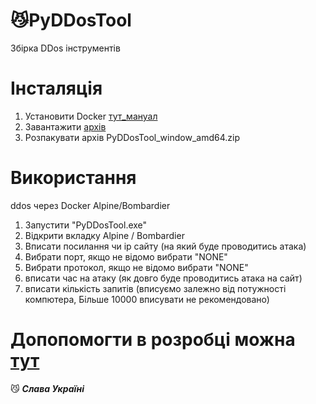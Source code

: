 # 😼PyDDosTool
Збірка DDos інструментів

# Інсталяція

1. Установити Docker [тут_мануал](https://docs.docker.com/desktop/windows/install/#install-docker-desktop-on-windows)
2. Завантажити [архів](https://github.com/salivo/PyDDosTool/raw/main/PyDDosTool_window_amd64.zip)
3. Розпакувати архів PyDDosTool_window_amd64.zip

# Використання
 
ddos через Docker Alpine/Bombardier

1. Запустити "PyDDosTool.exe"
2. Відкрити вкладку Alpine / Bombardier
3. Вписати посилання чи ip сайту (на який буде проводитись атака)
4. Вибрати порт, якщо не відомо вибрати "NONE"
5. Вибрати протокол, якщо не відомо вибрати "NONE"
6. вписати час на атаку (як довго буде проводитись атака на сайт)
7. вписати кількість запитів (вписуємо залежно від потужності компютера, Більше 10000 вписувати не рекомендовано)
# Допопомогти в розробці можна [тут](https://t.me/andrysaliv)
😼 ***Слава Україні***
